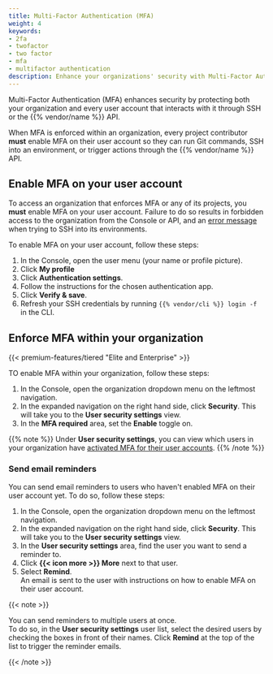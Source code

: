 ```yaml
---
title: Multi-Factor Authentication (MFA)
weight: 4
keywords: 
- 2fa
- twofactor
- two factor
- mfa
- multifactor authentication
description: Enhance your organizations' security with Multi-Factor Authentication (MFA).
---
```


Multi-Factor Authentication (MFA) enhances security by protecting both your organization and every user account that interacts with it
through SSH or the {{% vendor/name %}} API.

When MFA is enforced within an organization, every project contributor **must** enable MFA on their user account so they can run Git commands,
SSH into an environment, or trigger actions through the {{% vendor/name %}} API.

## Enable MFA on your user account

To access an organization that enforces MFA or any of its projects,
you **must** enable MFA on your user account.
Failure to do so results in forbidden access to the organization from the Console or API,
and an [error message](/development/ssh/troubleshoot-ssh.md#mfa-related-error-message) when trying to SSH into its environments.

To enable MFA on your user account, follow these steps:

1.  In the Console, open the user menu (your name or profile picture).
2.  Click **My profile**
3.  Click **Authentication settings**.
4.  Follow the instructions for the chosen authentication app.
5.  Click **Verify & save**.
6.  Refresh your SSH credentials by running `{{% vendor/cli %}} login -f` in the CLI.

## Enforce MFA within your organization

{{< premium-features/tiered "Elite and Enterprise" >}}

TO enable MFA within your organization, follow these steps:

1.  In the Console, open the organization dropdown menu on the leftmost navigation.
2.  In the expanded navigation on the right hand side, click **Security**. This will take you to the **User security settings** view.
3.  In the **MFA required** area, set the **Enable** toggle on.

{{% note %}}
Under **User security settings**, you can view which users in your organization have [activated MFA for their user accounts](#enable-mfa-on-your-user-account).
{{% /note %}}

### Send email reminders

You can send email reminders to users who haven't enabled MFA on their user account yet. To do so, follow these steps:

1.  In the Console, open the organization dropdown menu on the leftmost navigation.
2.  In the expanded navigation on the right hand side, click **Security**. This will take you to the **User security settings** view.
3.  In the **User security settings** area, find the user you want to send a reminder to.
4.  Click **{{< icon more >}} More** next to that user.
5.  Select **Remind**.</br>
    An email is sent to the user with instructions on how to enable MFA on their user account.

{{< note >}}

You can send reminders to multiple users at once.</br>
To do so, in the **User security settings** user list,
select the desired users by checking the boxes in front of their names.
Click **Remind** at the top of the list to trigger the reminder emails.

{{< /note >}}
